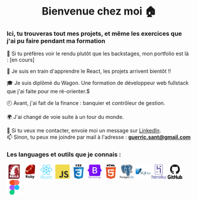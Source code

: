 
<h1 align="center">Bienvenue chez moi 🏠</h1>

<h3>Ici, tu trouveras tout mes projets, et même les exercices que j'ai pu faire pendant ma formation</h3>

👀 Si tu préfères voir le rendu plutôt que les backstages, mon portfolio est là : [en cours]

🌱 Je suis en train d'apprendre le React, les projets arrivent bientôt !!

🎓 Je suis diplômé du Wagon. Une formation de développeur web fullstack que j'ai faite pour me ré-orienter.$

🕘 Avant, j'ai fait de la finance : banquier et contrôleur de gestion.

🌍 J'ai changé de voie suite à un tour du monde. 

💬 Si tu veux me contacter, envoie moi un message sur [LinkedIn](www.linkedin.com/in/guerric-sant).</br>
📫 Sinon, tu peux me joindre par mail à l'adresse : **guerric.sant@gmail.com**

<h3>Les languages et outils que je connais :</h3>
<p>
  <img src="https://github.com/devicons/devicon/blob/master/icons/rails/rails-original-wordmark.svg" alt="Logo Ruby on Rails" width="40" height="40">
  <img src="https://github.com/devicons/devicon/blob/master/icons/ruby/ruby-original-wordmark.svg" alt="Logo Ruby" width="40" height="40">
  <img src="https://github.com/devicons/devicon/blob/master/icons/react/react-original-wordmark.svg" alt="Logo React" width="40" height="40">
  <img src="https://github.com/devicons/devicon/blob/master/icons/javascript/javascript-original.svg" alt="Logo JavaScript" width="40" height="40">
  <img src="https://github.com/devicons/devicon/blob/master/icons/css3/css3-original-wordmark.svg" alt="Logo CSS3" width="40" height="40">
  <img src="https://github.com/devicons/devicon/blob/master/icons/bootstrap/bootstrap-original-wordmark.svg" alt="Logo HTML5" width="40" height="40">
  <img src="https://github.com/devicons/devicon/blob/master/icons/html5/html5-original-wordmark.svg" alt="Logo Bootstrap" width="40" height="40">
  <img src="https://github.com/devicons/devicon/blob/master/icons/postgresql/postgresql-original-wordmark.svg" alt="Logo PostgreSQL" width="40" height="40">
  <img src="https://github.com/devicons/devicon/blob/master/icons/sqlite/sqlite-original-wordmark.svg" alt="Logo SQLite" width="40" height="40">
  <img src="https://github.com/devicons/devicon/blob/master/icons/heroku/heroku-original-wordmark.svg" alt="Logo Heroku" width="40" height="40">
  <img src="https://github.com/devicons/devicon/blob/master/icons/github/github-original-wordmark.svg" alt="Logo GitHub" width="40" height="40">
  <img src="https://github.com/devicons/devicon/blob/master/icons/figma/figma-original.svg" alt="Logo Figma" width="40" height="40">
</p>
